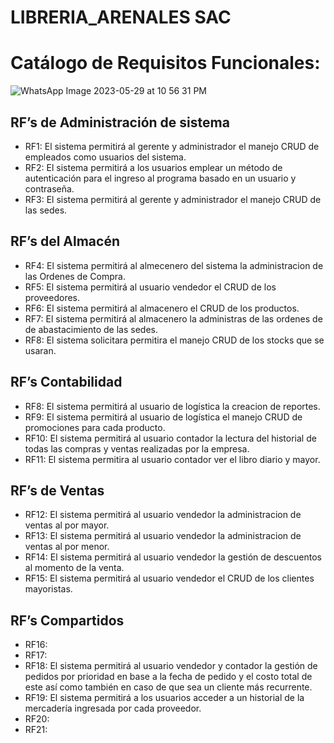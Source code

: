 # LIBRERIA_ARENALES SAC

# Catálogo de Requisitos Funcionales:
![WhatsApp Image 2023-05-29 at 10 56 31 PM](https://github.com/Duvet05/LIBRERIA_ARENALES/assets/69012359/b95f747f-8075-43c4-af08-dcab2bea094a)

## RF’s de Administración de sistema
- RF1: El sistema permitirá al gerente y administrador el manejo CRUD de empleados como usuarios del sistema.
- RF2: El sistema permitirá a los usuarios emplear un método de autenticación para el ingreso al programa basado en un usuario y contraseña. 
- RF3: El sistema permitirá al gerente y administrador el manejo  CRUD de las sedes.

## RF’s del Almacén
- RF4: El sistema permitirá al almecenero del sistema la administracion de las Ordenes de Compra.
- RF5: El sistema permitirá al usuario vendedor el CRUD de los proveedores.
- RF6: El sistema permitirá al almacenero el CRUD de los productos.
- RF7: El sistema permitirá al almacenero la administras de las ordenes de de abastacimiento de las sedes.
- RF8: El sistema solicitara permitira el manejo CRUD de los stocks que se usaran.

## RF’s Contabilidad
- RF8: El sistema permitirá al usuario de logística la creacion de reportes.
- RF9: El sistema permitirá al usuario de logística el manejo CRUD de promociones para cada producto.
- RF10: El sistema permitirá al usuario contador la lectura del historial de todas las compras y ventas realizadas por la empresa.
- RF11: El sistema permitira al usuario contador ver el libro diario y mayor.

## RF’s de Ventas
- RF12: El sistema permitirá al usuario vendedor la administracion de ventas al por mayor. 
- RF13: El sistema permitirá al usuario vendedor la administracion de ventas al por menor.
- RF14: El sistema permitirá al usuario vendedor la gestión de descuentos al momento de la venta.
- RF15: El sistema permitirá al usuario vendedor el CRUD de los clientes mayoristas.

## RF’s Compartidos
- RF16: 
- RF17:
- RF18: El sistema permitirá al usuario vendedor y contador la gestión de pedidos por prioridad en base a la fecha de pedido y el costo total de este así como también en caso de que sea un cliente más recurrente.
- RF19: El sistema permitirá a los usuarios acceder a un historial de la mercadería ingresada por cada proveedor.
- RF20: 
- RF21:

